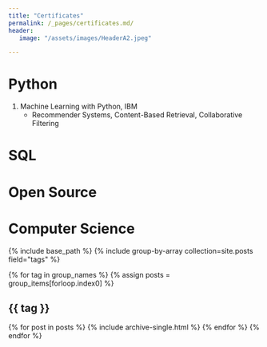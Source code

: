 ```yaml
---
title: "Certificates"
permalink: /_pages/certificates.md/
header:
   image: "/assets/images/HeaderA2.jpeg"

---
```


# Python
1. Machine Learning with Python, IBM
   - Recommender Systems, Content-Based Retrieval, Collaborative Filtering

# SQL


# Open Source


# Computer Science


{% include base_path %}
{% include group-by-array collection=site.posts field="tags" %}

{% for tag in group_names %}
  {% assign posts = group_items[forloop.index0] %}
  <h2 id="{{ tag | slugify }}" class="archive__subtitle">{{ tag }}</h2>
  {% for post in posts %}
    {% include archive-single.html %}
  {% endfor %}
{% endfor %}

